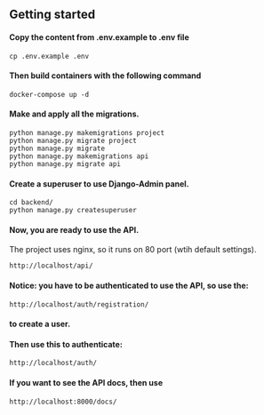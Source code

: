 ## Getting started

#### Copy the content from .env.example to .env file
```
cp .env.example .env
```

#### Then build containers with the following command

```
docker-compose up -d
```

#### Make and apply all the migrations.

```
python manage.py makemigrations project
python manage.py migrate project
python manage.py migrate
python manage.py makemigrations api
python manage.py migrate api
```

#### Create a superuser to use Django-Admin panel.

```
cd backend/
python manage.py createsuperuser
```

#### Now, you are ready to use the API.
The project uses nginx, so it runs on 80 port (wtih default settings).
```
http://localhost/api/
```
#### Notice: you have to be authenticated to use the API, so use the:
```
http://localhost/auth/registration/
```
#### to create a user.
#### Then use this to authenticate:
```
http://localhost/auth/
```

#### If you want to see the API docs, then use
```
http://localhost:8000/docs/
```
